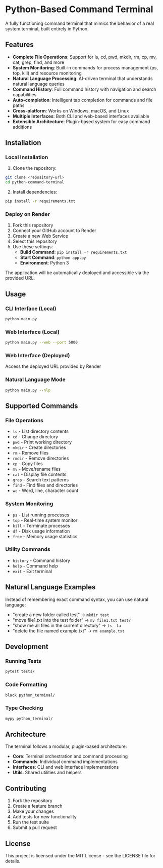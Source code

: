 # Python-Based Command Terminal

A fully functioning command terminal that mimics the behavior of a real system terminal, built entirely in Python.

## Features

- **Complete File Operations**: Support for ls, cd, pwd, mkdir, rm, cp, mv, cat, grep, find, and more
- **System Monitoring**: Built-in commands for process management (ps, top, kill) and resource monitoring
- **Natural Language Processing**: AI-driven terminal that understands natural language queries
- **Command History**: Full command history with navigation and search capabilities
- **Auto-completion**: Intelligent tab completion for commands and file paths
- **Cross-platform**: Works on Windows, macOS, and Linux
- **Multiple Interfaces**: Both CLI and web-based interfaces available
- **Extensible Architecture**: Plugin-based system for easy command additions

## Installation

### Local Installation

1. Clone the repository:
```bash
git clone <repository-url>
cd python-command-terminal
```

2. Install dependencies:
```bash
pip install -r requirements.txt
```

### Deploy on Render

1. Fork this repository
2. Connect your GitHub account to Render
3. Create a new Web Service
4. Select this repository
5. Use these settings:
   - **Build Command**: `pip install -r requirements.txt`
   - **Start Command**: `python app.py`
   - **Environment**: Python 3

The application will be automatically deployed and accessible via the provided URL.

## Usage

### CLI Interface (Local)
```bash
python main.py
```

### Web Interface (Local)
```bash
python main.py --web --port 5000
```

### Web Interface (Deployed)
Access the deployed URL provided by Render

### Natural Language Mode
```bash
python main.py --nlp
```

## Supported Commands

### File Operations
- `ls` - List directory contents
- `cd` - Change directory
- `pwd` - Print working directory
- `mkdir` - Create directories
- `rm` - Remove files
- `rmdir` - Remove directories
- `cp` - Copy files
- `mv` - Move/rename files
- `cat` - Display file contents
- `grep` - Search text patterns
- `find` - Find files and directories
- `wc` - Word, line, character count

### System Monitoring
- `ps` - List running processes
- `top` - Real-time system monitor
- `kill` - Terminate processes
- `df` - Disk usage information
- `free` - Memory usage statistics

### Utility Commands
- `history` - Command history
- `help` - Command help
- `exit` - Exit terminal

## Natural Language Examples

Instead of remembering exact command syntax, you can use natural language:

- "create a new folder called test" → `mkdir test`
- "move file1.txt into the test folder" → `mv file1.txt test/`
- "show me all files in the current directory" → `ls -la`
- "delete the file named example.txt" → `rm example.txt`

## Development

### Running Tests
```bash
pytest tests/
```

### Code Formatting
```bash
black python_terminal/
```

### Type Checking
```bash
mypy python_terminal/
```

## Architecture

The terminal follows a modular, plugin-based architecture:

- **Core**: Terminal orchestration and command processing
- **Commands**: Individual command implementations
- **Interfaces**: CLI and web interface implementations
- **Utils**: Shared utilities and helpers

## Contributing

1. Fork the repository
2. Create a feature branch
3. Make your changes
4. Add tests for new functionality
5. Run the test suite
6. Submit a pull request

## License

This project is licensed under the MIT License - see the LICENSE file for details.